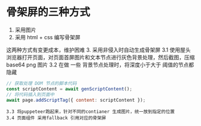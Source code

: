 # 骨架屏的三种方式
1. 采用图片
2. 采用 html + css 编写骨架屏

这两种方式有变更成本，维护困难
3. 采用非侵入时自动生成骨架屏
    3.1 使用屋头浏览器打开页面，对页面首屏图片和文本节点进行灰色背景处理，然后截图，压缩base64 png 图片
    3.2 在做 一些 背景节点处理时，将深度小于大于 阈值的节点都隐藏
```js
// 获取处理 DOM 节点的脚本代码 
const scriptContent = await genScriptContent(); 
// 将代码插入到页面中 
await page.addScriptTag({ content: scriptContent });
```
    3.3 将puppeteer跑起来，针对不同的contianer 生成图片，统一放到指定的位置
    3.4 页面组件 采用fallback 引用对应的骨架屏

